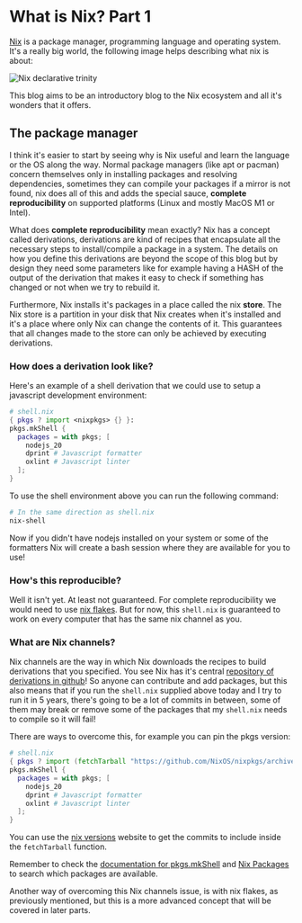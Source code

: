 # What is Nix? Part 1

[Nix](https://nixos.org/) is a package manager, programming language and operating system. It's a really big world, the following image helps describing what nix is about:

![Nix declarative trinity](https://preview.redd.it/cg6rhnnw9b581.png?auto=webp&s=ccafd2bb97afddf3d32a3d57f21bca2e63f6facc)

This blog aims to be an introductory blog to the Nix ecosystem and all it's wonders that it offers.

## The package manager
I think it's easier to start by seeing why is Nix useful and learn the language or the OS along the way. Normal package managers (like apt or pacman) concern themselves only in installing packages and resolving dependencies, sometimes they can compile your packages if a mirror is not found, nix does all of this and adds the special sauce, **complete reproducibility** on supported platforms (Linux and mostly MacOS M1 or Intel).

What does **complete reproducibility** mean exactly? Nix has a concept called derivations, derivations are kind of recipes that encapsulate all the necessary steps to install/compile a package in a system. The details on how you define this derivations are beyond the scope of this blog but by design they need some parameters like for example having a HASH of the output of the derivation that makes it easy to check if something has changed or not when we try to rebuild it. 

Furthermore, Nix installs it's packages in a place called the nix **store**. The Nix store is a partition in your disk that Nix creates when it's installed and it's a place where only Nix can change the contents of it. This guarantees that all changes made to the store can only be achieved by executing derivations.

### How does a derivation look like?
Here's an example of a shell derivation that we could use to setup a javascript development environment:
```nix
# shell.nix
{ pkgs ? import <nixpkgs> {} }:
pkgs.mkShell {
  packages = with pkgs; [
    nodejs_20
    dprint # Javascript formatter
    oxlint # Javascript linter
  ];
}
```

To use the shell environment above you can run the following command:
```bash
# In the same direction as shell.nix
nix-shell
```

Now if you didn't have nodejs installed on your system or some of the formatters Nix will create a bash session where they are available for you to use!

### How's this reproducible?
Well it isn't yet. At least not guaranteed. For complete reproducibility we would need to use [nix flakes](https://nixos.wiki/wiki/Flakes). But for now, this `shell.nix` is guaranteed to work on every computer that has the same nix channel as you.

### What are Nix channels?
Nix channels are the way in which Nix downloads the recipes to build derivations that you specified. You see Nix has it's central [repository of derivations in github](https://github.com/NixOS/nixpkgs)! So anyone can contribute and add packages, but this also means that if you run the `shell.nix` supplied above today and I try to run it in 5 years, there's going to be a lot of commits in between, some of them may break or remove some of the packages that my `shell.nix` needs to compile so it will fail!

There are ways to overcome this, for example you can pin the pkgs version:
```nix
# shell.nix
{ pkgs ? import (fetchTarball "https://github.com/NixOS/nixpkgs/archive/e0629618b4b419a47e2c8a3cab223e2a7f3a8f97.tar.gz") {}}:
pkgs.mkShell {
  packages = with pkgs; [
    nodejs_20
    dprint # Javascript formatter
    oxlint # Javascript linter
  ];
}
```

You can use the [nix versions](https://lazamar.co.uk/nix-versions/) website to get the commits to include inside the `fetchTarball` function.

Remember to check the [documentation for pkgs.mkShell](https://ryantm.github.io/nixpkgs/builders/special/mkshell/) and [Nix Packages](https://search.nixos.org/packages) to search which packages are available.

Another way of overcoming this Nix channels issue, is with nix flakes, as previously mentioned, but this is a more advanced concept that will be covered in later parts.
